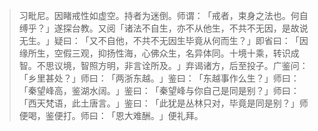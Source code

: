 > 习毗尼。因睹戒性如虚空。持者为迷倒。师谓：​「戒者，束身之法也。何自缚乎？​」遂探台教。又阅「诸法不自生，亦不从他生，不共不无因，是故说无生。​」疑曰：​「又不自他，不共不无因生毕竟从何而生？​」即省曰：​「因缘所生，空假三观，抑扬性海，心佛众生，名异体同。十境十乘，转识成智。不思议境，智照方明，非言诠所及。​」弃谒诸方，后至投子。广鉴问：​「乡里甚处？​」师曰：​「两浙东越。​」鉴曰：​「东越事作么生？​」师曰：​「秦望峰高，鉴湖水阔。​」鉴曰：​「秦望峰与你自己是同是别？​」师曰：​「西天梵语，此土唐言。​」鉴曰：​「此犹是丛林只对，毕竟是同是别？​」师便喝，鉴便打。师曰：​「恩大难酬。​」便礼拜。



